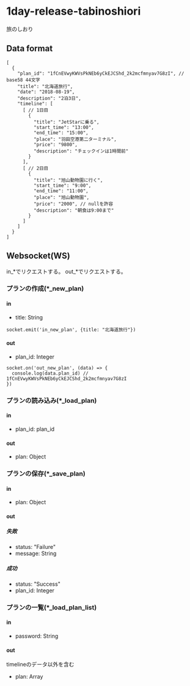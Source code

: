 # 1day-release-tabinoshiori
旅のしおり

## Data format
```
[
  {
    "plan_id": "1fCnEVwyKWVsPkNEb6yCkEJCShd_2k2mcfmnyav7G8zI", // base58 44文字
    "title": "北海道旅行",
    "date": "2018-08-19",
    "description": "2泊3日",
    "timeline": [
      [ // 1日目
        {
          "title": "JetStarに乗る",
          "start_time": "13:00",
          "end_time": "15:00",
          "place": "羽田空港第二ターミナル",
          "price": "9800",
          "description": "チェックインは1時間前"
        }
      ],
      [ // 2日目
        {
          "title": "旭山動物園に行く",
          "start_time": "9:00",
          "end_time": "11:00",
          "place": "旭山動物園",
          "price": "2000", // nullを許容
          "description": "朝食は9:00まで"
        }
      ]
    ]
  }
]
```

## Websocket(WS)
in_*でリクエストする。
out_*でリクエストする。

### プランの作成(*_new_plan)
#### in
+ title: String

```
socket.emit('in_new_plan', {title: "北海道旅行"})
```

#### out
+ plan_id: Integer

```
socket.on('out_new_plan', (data) => {
  console.log(data.plan_id) // 1fCnEVwyKWVsPkNEb6yCkEJCShd_2k2mcfmnyav7G8zI
})

```

### プランの読み込み(*_load_plan)
#### in
+ plan_id: plan_id
#### out
+ plan: Object

### プランの保存(*_save_plan)
#### in
+ plan: Object
#### out
##### 失敗
+ status: "Failure"
+ message: String
##### 成功
+ status: "Success"
+ plan_id: Integer

### プランの一覧(*_load_plan_list)
#### in
+ password: String
#### out
timelineのデータ以外を含む

+ plan: Array



